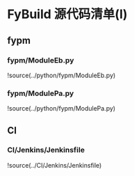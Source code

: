 # FyBuild 源代码清单(I)

## fypm

### fypm/ModuleEb.py

!source(../python/fypm/ModuleEb.py)

### fypm/ModulePa.py

!source(../python/fypm/ModulePa.py)

## CI

### CI/Jenkins/Jenkinsfile

!source(../CI/Jenkins/Jenkinsfile)
